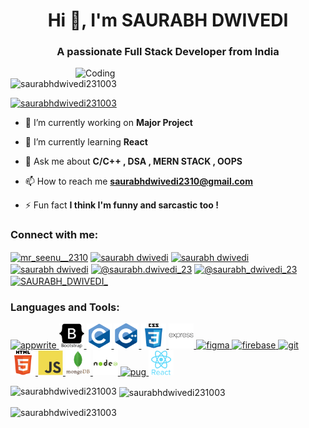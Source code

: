 <h1 align="center">Hi 👋, I'm SAURABH DWIVEDI</h1>
<h3 align="center">A passionate Full Stack Developer from India</h3>
<img align="right" alt="Coding" width="400" src="https://cdn.dribbble.com/users/1162077/screenshots/3848914/programmer.gif">

<p align="left"> <img src="https://komarev.com/ghpvc/?username=saurabhdwivedi231003&label=Profile%20views&color=0e75b6&style=flat" alt="saurabhdwivedi231003" /> </p>

<p align="left"> <a href="https://github.com/ryo-ma/github-profile-trophy"><img src="https://github-profile-trophy.vercel.app/?username=saurabhdwivedi231003" alt="saurabhdwivedi231003" /></a> </p>

- 🔭 I’m currently working on **Major Project**

- 🌱 I’m currently learning **React**

- 💬 Ask me about **C/C++ , DSA , MERN STACK , OOPS**

- 📫 How to reach me **saurabhdwivedi2310@gmail.com**

- ⚡ Fun fact **I think I'm funny and sarcastic too !**

<h3 align="left">Connect with me:</h3>
<p align="left">
<a href="https://twitter.com/mr_seenu__2310" target="blank"><img align="center" src="https://raw.githubusercontent.com/rahuldkjain/github-profile-readme-generator/master/src/images/icons/Social/twitter.svg" alt="mr_seenu__2310" height="30" width="40" /></a>
<a href="https://www.linkedin.com/in/saurabh-dwivedi-ab701b234/" target="blank"><img align="center" src="https://raw.githubusercontent.com/rahuldkjain/github-profile-readme-generator/master/src/images/icons/Social/linked-in-alt.svg" alt="saurabh dwivedi" height="30" width="40" /></a>
<a href="https://stackoverflow.com/users/21332631/saurabh-dwivedi" target="blank"><img align="center" src="https://raw.githubusercontent.com/rahuldkjain/github-profile-readme-generator/master/src/images/icons/Social/stack-overflow.svg" alt="saurabh dwivedi" height="30" width="40" /></a>
<a href="https://fb.com/saurabh dwivedi" target="blank"><img align="center" src="https://raw.githubusercontent.com/rahuldkjain/github-profile-readme-generator/master/src/images/icons/Social/facebook.svg" alt="saurabh dwivedi" height="30" width="40" /></a>
<a href="https://instagram.com/saurabh.dwivedi_23?igshid=MzRlODBiNWFlZA==" target="blank"><img align="center" src="https://raw.githubusercontent.com/rahuldkjain/github-profile-readme-generator/master/src/images/icons/Social/instagram.svg" alt="@saurabh.dwivedi_23" height="30" width="40" /></a>
<a href="https://www.youtube.com/@saurabh_dwivedi_23" target="blank"><img align="center" src="https://raw.githubusercontent.com/rahuldkjain/github-profile-readme-generator/master/src/images/icons/Social/youtube.svg" alt="@saurabh_dwivedi_23" height="30" width="40" /></a>
  <a href="https://leetcode.com/SAURABH_DWIVEDI_/" target="blank"><img align="center" src="https://cdn.jsdelivr.net/npm/simple-icons@3.1.0/icons/leetcode.svg" alt="SAURABH_DWIVEDI_" height="30" width="40" /></a>

</p>

<h3 align="left">Languages and Tools:</h3>
<p align="left"> <a href="https://appwrite.io" target="_blank" rel="noreferrer"> <img src="https://www.vectorlogo.zone/logos/appwriteio/appwriteio-icon.svg" alt="appwrite" width="40" height="40"/> </a> <a href="https://getbootstrap.com" target="_blank" rel="noreferrer"> <img src="https://raw.githubusercontent.com/devicons/devicon/master/icons/bootstrap/bootstrap-plain-wordmark.svg" alt="bootstrap" width="40" height="40"/> </a> <a href="https://www.cprogramming.com/" target="_blank" rel="noreferrer"> <img src="https://raw.githubusercontent.com/devicons/devicon/master/icons/c/c-original.svg" alt="c" width="40" height="40"/> </a> <a href="https://www.w3schools.com/cpp/" target="_blank" rel="noreferrer"> <img src="https://raw.githubusercontent.com/devicons/devicon/master/icons/cplusplus/cplusplus-original.svg" alt="cplusplus" width="40" height="40"/> </a> <a href="https://www.w3schools.com/css/" target="_blank" rel="noreferrer"> <img src="https://raw.githubusercontent.com/devicons/devicon/master/icons/css3/css3-original-wordmark.svg" alt="css3" width="40" height="40"/> </a> <a href="https://expressjs.com" target="_blank" rel="noreferrer"> <img src="https://raw.githubusercontent.com/devicons/devicon/master/icons/express/express-original-wordmark.svg" alt="express" width="40" height="40"/> </a> <a href="https://www.figma.com/" target="_blank" rel="noreferrer"> <img src="https://www.vectorlogo.zone/logos/figma/figma-icon.svg" alt="figma" width="40" height="40"/> </a> <a href="https://firebase.google.com/" target="_blank" rel="noreferrer"> <img src="https://www.vectorlogo.zone/logos/firebase/firebase-icon.svg" alt="firebase" width="40" height="40"/> </a> <a href="https://git-scm.com/" target="_blank" rel="noreferrer"> <img src="https://www.vectorlogo.zone/logos/git-scm/git-scm-icon.svg" alt="git" width="40" height="40"/> </a> <a href="https://www.w3.org/html/" target="_blank" rel="noreferrer"> <img src="https://raw.githubusercontent.com/devicons/devicon/master/icons/html5/html5-original-wordmark.svg" alt="html5" width="40" height="40"/> </a> <a href="https://developer.mozilla.org/en-US/docs/Web/JavaScript" target="_blank" rel="noreferrer"> <img src="https://raw.githubusercontent.com/devicons/devicon/master/icons/javascript/javascript-original.svg" alt="javascript" width="40" height="40"/> </a> <a href="https://www.mongodb.com/" target="_blank" rel="noreferrer"> <img src="https://raw.githubusercontent.com/devicons/devicon/master/icons/mongodb/mongodb-original-wordmark.svg" alt="mongodb" width="40" height="40"/> </a> <a href="https://nodejs.org" target="_blank" rel="noreferrer"> <img src="https://raw.githubusercontent.com/devicons/devicon/master/icons/nodejs/nodejs-original-wordmark.svg" alt="nodejs" width="40" height="40"/> </a> <a href="https://pugjs.org" target="_blank" rel="noreferrer"> <img src="https://cdn.worldvectorlogo.com/logos/pug.svg" alt="pug" width="40" height="40"/> </a> <a href="https://reactjs.org/" target="_blank" rel="noreferrer"> <img src="https://raw.githubusercontent.com/devicons/devicon/master/icons/react/react-original-wordmark.svg" alt="react" width="40" height="40"/> </a> </p>

<p><img align="left" src="https://github-readme-stats.vercel.app/api/top-langs?username=saurabhdwivedi231003&show_icons=true&locale=en&layout=compact" alt="saurabhdwivedi231003" /></p>

<p>&nbsp;<img align="center" src="https://github-readme-stats.vercel.app/api?username=saurabhdwivedi231003&show_icons=true&locale=en" alt="saurabhdwivedi231003" /></p>

<p><img align="center" src="https://github-readme-streak-stats.herokuapp.com/?user=saurabhdwivedi231003&" alt="saurabhdwivedi231003" /></p>
